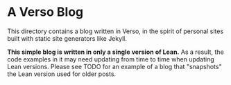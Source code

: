 # A Verso Blog

This directory contains a blog written in Verso, in the spirit of
personal sites built with static site generators like Jekyll.

**This simple blog is written in only a single version of Lean.** As a
result, the code examples in it may need updating from time to time
when updating Lean versions. Please see TODO for an example of a blog
that "snapshots" the Lean version used for older posts.


